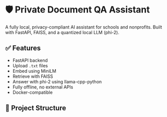 # 🛡️ Private Document QA Assistant

A fully local, privacy-compliant AI assistant for schools and nonprofits. Built with FastAPI, FAISS, and a quantized local LLM (phi-2).

## ✅ Features

- FastAPI backend
- Upload `.txt` files
- Embed using MiniLM
- Retrieve with FAISS
- Answer with phi-2 using llama-cpp-python
- Fully offline, no external APIs
- Docker-compatible

## 🧱 Project Structure

